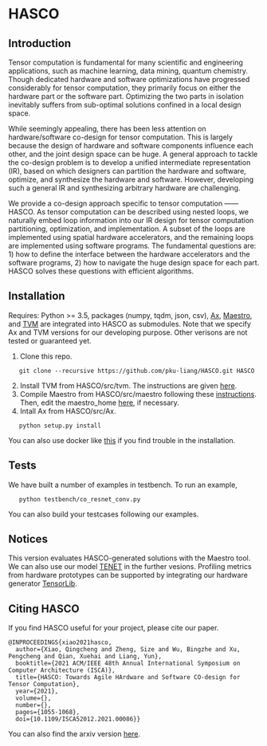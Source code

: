 # HASCO


## Introduction
Tensor computation is fundamental for many scientific and engineering applications, such as machine learning, data mining, quantum chemistry. Though dedicated hardware and software optimizations have progressed considerably for tensor computation, they primarily focus on either the hardware part or the software part. Optimizing the two parts in isolation inevitably suffers from sub-optimal solutions confined in a local design space. 

While seemingly appealing, there has been less attention on hardware/software co-design for tensor computation. This is largely because the design of hardware and software components influence each other, and the joint design space can be huge. A general approach to tackle the co-design problem is to develop a unified intermediate representation (IR), based on which designers can partition the hardware and software, optimize, and synthesize the hardware and software. However, developing such a general IR and synthesizing arbitrary hardware are challenging. 

We provide a co-design approach specific to tensor computation —— HASCO. As tensor computation can be described using nested loops, we naturally embed loop information into our IR design for tensor computation partitioning, optimization, and implementation. A subset of the loops are implemented using spatial hardware accelerators, and the remaining loops are implemented using software programs. The fundamental questions are: 1) how to define the interface between the hardware accelerators and the software programs, 2) how to navigate the huge design space for each part. HASCO solves these questions with efficient algorithms. 



## Installation

Requires: Python >= 3.5,
          packages (numpy, tqdm, json, csv),
          [Ax](https://github.com/facebook/Ax), [Maestro](https://github.com/maestro-project/maestro), and [TVM](https://github.com/apache/tvm) are integrated into HASCO as submodules. Note that we specify Ax and TVM versions for our developing purpose. Other verisons are not tested or guaranteed yet. 
          
1. Clone this repo. 
```
   git clone --recursive https://github.com/pku-liang/HASCO.git HASCO
```
   
2. Install TVM from HASCO/src/tvm. The instructions are given [here](https://tvm.apache.org/docs/install/from_source.html#install-from-source).
3. Compile Maestro from HASCO/src/maestro following these [instructions](http://maestro.ece.gatech.edu/docs/build/html/installation.html). Then, edit the maestro_home [here](https://github.com/pku-liang/HASCO/blob/81180f313ec288403db5061995382c28aff633e2/src/codesign/config.py#L11), if necessary.
4. Intall Ax from HASCO/src/Ax.
```
   python setup.py install
```
   
You can also use docker like [this](https://github.com/pku-liang/HASCO/issues/3#issuecomment-864657367) if you find trouble in the installation. 

## Tests

We have built a number of examples in testbench. To run an example, 
```
   python testbench/co_resnet_conv.py
```
   
You can also build your testcases following our examples. 


## Notices

This version evaluates HASCO-generated solutions with the Maestro tool. We can also use our model [TENET](https://github.com/pku-liang/TENET) in the further vesions. Profiling metrics from hardware prototypes can be supported by integrating our hardware generator [TensorLib](https://github.com/pku-liang/TensorLib). 


## Citing HASCO

If you find HASCO useful for your project, please cite our paper. 
```
@INPROCEEDINGS{xiao2021hasco,
  author={Xiao, Qingcheng and Zheng, Size and Wu, Bingzhe and Xu, Pengcheng and Qian, Xuehai and Liang, Yun},
  booktitle={2021 ACM/IEEE 48th Annual International Symposium on Computer Architecture (ISCA)}, 
  title={HASCO: Towards Agile HArdware and Software CO-design for Tensor Computation}, 
  year={2021},
  volume={},
  number={},
  pages={1055-1068},
  doi={10.1109/ISCA52012.2021.00086}} 
```
You can also find the arxiv version [here](https://arxiv.org/abs/2105.01585). 
